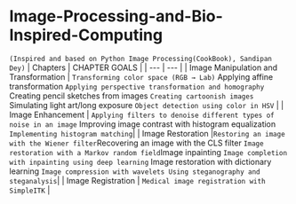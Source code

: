 # Image-Processing-and-Bio-Inspired-Computing
`(Inspired and based on Python Image Processing(CookBook), Sandipan Dey)`
| Chapters | CHAPTER GOALS |
| --- | --- |
| Image Manipulation and Transformation | `Transforming color space (RGB → Lab)` Applying affine transformation `Applying perspective transformation and homography` Creating pencil sketches from images `Creating cartoonish images` Simulating light art/long exposure `Object detection using color in HSV` |
| Image Enhancement | `Applying filters to denoise different types of noise in an image` Improving image contrast with histogram equalization `Implementing histogram matching`|
| Image Restoration |`Restoring an image with the Wiener filter`Recovering an image with the CLS filter `Image restoration with a Markov random field`Image inpainting `Image completion with inpainting using deep learning` Image restoration with dictionary learning `Image compression with wavelets Using steganography and steganalysis`|
| Image Registration | `Medical image registration with SimpleITK` |
